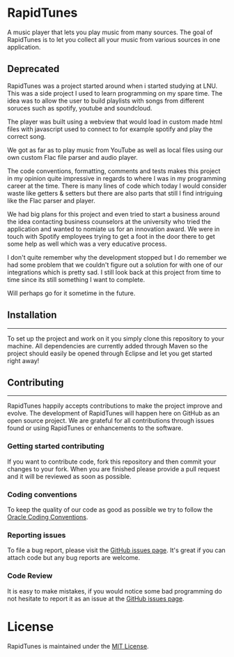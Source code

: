 # RapidTunes

A music player that lets you play music from many sources. The goal of RapidTunes is to let you collect all your music from various sources in one application.

## Deprecated

RapidTunes was a project started around when i started studying at LNU. This was a side project I used to learn programming on my spare time. The idea was to allow the user to build playlists with songs from different soruces such as spotify, youtube and soundcloud.

The player was built using a webview that would load in custom made html files with javascript used to connect to for example spotify and play the correct song.

We got as far as to play music from YouTube as well as local files using our own custom Flac file parser and audio player.

The code conventions, formatting, comments and tests makes this project in my opinion quite impressive in regards to where I was in my programming career at the time. There is many lines of code which today I would consider waste like getters & setters but there are also parts that still I find intriguing like the Flac parser and player.

We had big plans for this project and even tried to start a business around the idea contacting business counselors at the university who tried the application and wanted to nomiate us for an innovation award. We were in touch with Spotify employees trying to get a foot in the door there to get some help as well which was a very educative process.

I don't quite remember why the development stopped but I do remember we had some problem that we couldn't figure out a solution for with one of our integrations which is pretty sad. I still look back at this project from time to time since its still something I want to complete.

Will perhaps go for it sometime in the future.

## Installation

---------

To set up the project and work on it you simply clone this repository to your machine. All dependencies are currently added through Maven so the project should easily be opened through Eclipse and let you get started right away!

## Contributing

---------

RapidTunes happily accepts contributions to make the project improve and evolve. The development of RapidTunes will happen here on GitHub as an open source project. We are grateful for all contributions through issues found or using RapidTunes or enhancements to the software.

### Getting started contributing

If you want to contribute code, fork this repository and then commit your changes to your fork. When you are finished please provide a pull request and it will be reviewed as soon as possible.

### Coding conventions

To keep the quality of our code as good as possible we try to follow the [Oracle Coding Conventions](http://www.oracle.com/technetwork/java/codeconvtoc-136057.html).

### Reporting issues

To file a bug report, please visit the [GitHub issues page](https://github.com/brokenprogrammer/RapidTunes/issues).  It's great if you can attach code but any bug reports are welcome.

### Code Review

It is easy to make mistakes, if you would notice some bad programming do not hesitate to report it as an issue at the [GitHub issues page](https://github.com/brokenprogrammer/RapidTunes/issues).

# License

RapidTunes is maintained under the [MIT License](https://github.com/brokenprogrammer/RapidTunes/blob/master/LICENSE).
